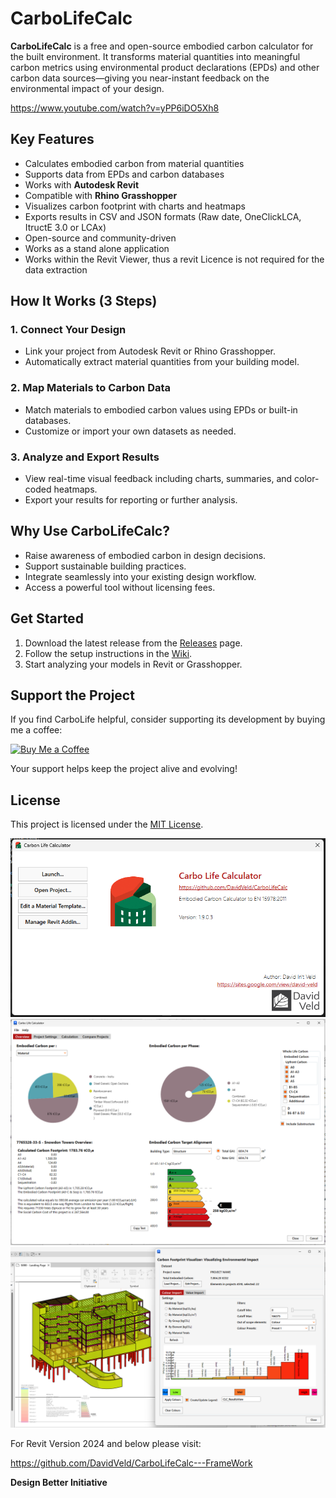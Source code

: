 # CarboLifeCalc

**CarboLifeCalc** is a free and open-source embodied carbon calculator for the built environment. It transforms material quantities into meaningful carbon metrics using environmental product declarations (EPDs) and other carbon data sources—giving you near-instant feedback on the environmental impact of your design.

https://www.youtube.com/watch?v=yPP6iDO5Xh8

## Key Features

- Calculates embodied carbon from material quantities
- Supports data from EPDs and carbon databases
- Works with **Autodesk Revit**
- Compatible with **Rhino Grasshopper**
- Visualizes carbon footprint with charts and heatmaps
- Exports results in CSV and JSON formats (Raw date, OneClickLCA, ItructE 3.0 or LCAx)
- Open-source and community-driven
- Works as a stand alone application
- Works within the Revit Viewer, thus a revit Licence is not required for the data extraction



## How It Works (3 Steps)

### 1. **Connect Your Design**
- Link your project from Autodesk Revit or Rhino Grasshopper.
- Automatically extract material quantities from your building model.

### 2. **Map Materials to Carbon Data**
- Match materials to embodied carbon values using EPDs or built-in databases.
- Customize or import your own datasets as needed.

### 3. **Analyze and Export Results**
- View real-time visual feedback including charts, summaries, and color-coded heatmaps.
- Export your results for reporting or further analysis.



## Why Use CarboLifeCalc?

- Raise awareness of embodied carbon in design decisions.
- Support sustainable building practices.
- Integrate seamlessly into your existing design workflow.
- Access a powerful tool without licensing fees.



## Get Started

1. Download the latest release from the [Releases](https://github.com/DavidVeld/CarboLifeCalc/releases) page.
2. Follow the setup instructions in the [Wiki](https://github.com/DavidVeld/CarboLifeCalc/wiki).
3. Start analyzing your models in Revit or Grasshopper.

## Support the Project

If you find CarboLife helpful, consider supporting its development by buying me a coffee:

[![Buy Me a Coffee](https://img.shields.io/badge/Buy%20Me%20a%20Coffee-donate-yellow)](https://buymeacoffee.com/davidveld)

Your support helps keep the project alive and evolving!

## License

This project is licensed under the [MIT License](LICENSE).

![alt text](https://github.com/DavidVeld/CarboLifeCalc/blob/master/CarboLifeCalc/img/scr/screenshot1.png)
![alt text](https://github.com/DavidVeld/CarboLifeCalc/blob/master/CarboLifeCalc/img/scr/screenshot2.png)
![alt text](https://github.com/DavidVeld/CarboLifeCalc/blob/master/CarboLifeCalc/img/scr/screenshot3.png)


For Revit Version 2024 and below please visit:

https://github.com/DavidVeld/CarboLifeCalc---FrameWork

**Design Better Initiative**
